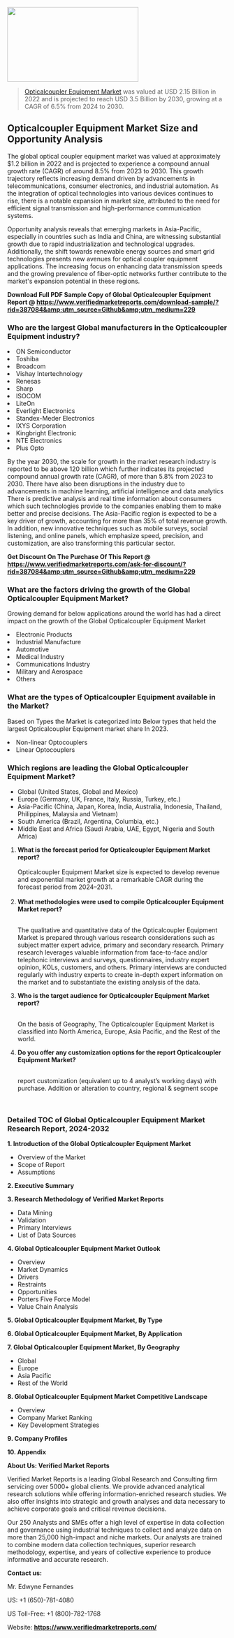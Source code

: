 <img src="https://ffe5etoiles.com/wp-content/uploads/2024/12/MST1-300x171.png" alt="" width="300" height="171" class="alignnone size-medium wp-image-20088" /><blockquote><p><p><a href="https://www.verifiedmarketreports.com/download-sample/?rid=387084&utm_source=Github&utm_medium=229" target="_blank">Opticalcoupler Equipment Market</a> was valued at USD 2.15 Billion in 2022 and is projected to reach USD 3.5 Billion by 2030, growing at a CAGR of 6.5% from 2024 to 2030.</p></blockquote><p><h2>Opticalcoupler Equipment Market Size and Opportunity Analysis</h2><p>The global optical coupler equipment market was valued at approximately $1.2 billion in 2022 and is projected to experience a compound annual growth rate (CAGR) of around 8.5% from 2023 to 2030. This growth trajectory reflects increasing demand driven by advancements in telecommunications, consumer electronics, and industrial automation. As the integration of optical technologies into various devices continues to rise, there is a notable expansion in market size, attributed to the need for efficient signal transmission and high-performance communication systems.</p><p>Opportunity analysis reveals that emerging markets in Asia-Pacific, especially in countries such as India and China, are witnessing substantial growth due to rapid industrialization and technological upgrades. Additionally, the shift towards renewable energy sources and smart grid technologies presents new avenues for optical coupler equipment applications. The increasing focus on enhancing data transmission speeds and the growing prevalence of fiber-optic networks further contribute to the market's expansion potential in these regions.</p></p><p class=""><strong>Download Full PDF Sample Copy of Global Opticalcoupler Equipment Report @ <a href="https://www.verifiedmarketreports.com/download-sample/?rid=387084&amp;utm_source=Github&amp;utm_medium=229" target="_blank">https://www.verifiedmarketreports.com/download-sample/?rid=387084&amp;utm_source=Github&amp;utm_medium=229</a></strong></p><h3 id="" class="">Who are the largest Global manufacturers in the Opticalcoupler Equipment industry?</h3><p><li>ON Semiconductor</li><li> Toshiba</li><li> Broadcom</li><li> Vishay Intertechnology</li><li> Renesas</li><li> Sharp</li><li> ISOCOM</li><li> LiteOn</li><li> Everlight Electronics</li><li> Standex-Meder Electronics</li><li> IXYS Corporation</li><li> Kingbright Electronic</li><li> NTE Electronics</li><li> Plus Opto</li></p><div class=""><div class="" dir="" data-message-author-role="" data-message-id="" data-message-model-slug=""><div class=""><div class=""><div class=""><div class="" dir="" data-message-author-role="" data-message-id="" data-message-model-slug=""><div class=""><div class=""><p>By the year 2030, the scale for growth in the market research industry is reported to be above 120 billion which further indicates its projected compound annual growth rate (CAGR), of more than 5.8% from 2023 to 2030. There have also been disruptions in the industry due to advancements in machine learning, artificial intelligence and data analytics There is predictive analysis and real time information about consumers which such technologies provide to the companies enabling them to make better and precise decisions. The Asia-Pacific region is expected to be a key driver of growth, accounting for more than 35% of total revenue growth. In addition, new innovative techniques such as mobile surveys, social listening, and online panels, which emphasize speed, precision, and customization, are also transforming this particular sector.</p><p><strong>Get Discount On The Purchase Of This Report @&nbsp; <a href="https://www.verifiedmarketreports.com/ask-for-discount/?rid=387084&amp;utm_source=Github&amp;utm_medium=229" target="_blank">https://www.verifiedmarketreports.com/ask-for-discount/?rid=387084&amp;utm_source=Github&amp;utm_medium=229</a></strong></p></div></div></div></div></div></div></div></div><h3 id="" class="">What are the factors driving the growth of the Global Opticalcoupler Equipment Market?</h3><p id="" class="">Growing demand for below applications around the world has had a direct impact on the growth of the Global Opticalcoupler Equipment Market</p><p id="" class=""><li>Electronic Products</li><li> Industrial Manufacture</li><li> Automotive</li><li> Medical Industry</li><li> Communications Industry</li><li> Military and Aerospace</li><li> Others</li></p><h3 id="" class="">What are the types of Opticalcoupler Equipment available in the Market?</h3><p id="" class="">Based on Types the Market is categorized into Below types that held the largest Opticalcoupler Equipment market share In 2023.</p><p id="" class=""><li>Non-linear Optocouplers</li><li> Linear Optocouplers</li></p><h3 id="" class="">Which regions are leading the Global Opticalcoupler Equipment Market?</h3><ul><li>Global (United States, Global and Mexico)</li><li>Europe (Germany, UK, France, Italy, Russia, Turkey, etc.)</li><li>Asia-Pacific (China, Japan, Korea, India, Australia, Indonesia, Thailand, Philippines, Malaysia and Vietnam)</li><li>South America (Brazil, Argentina, Columbia, etc.)</li><li>Middle East and Africa (Saudi Arabia, UAE, Egypt, Nigeria and South Africa)</li></ul><p><ol><li><strong>What is the forecast period for Opticalcoupler Equipment Market report?<br /></strong><br /><span data-sheets-root="1" data-sheets-value="{&quot;1&quot;:2,&quot;2&quot;:&quot;XXXX size is expected to develop revenue and exponential market growth at a remarkable CAGR during the forecast period from 2024&ndash;2030.&quot;}" data-sheets-userformat="{&quot;2&quot;:12674,&quot;4&quot;:{&quot;1&quot;:2,&quot;2&quot;:16776960},&quot;10&quot;:2,&quot;11&quot;:0,&quot;15&quot;:&quot;Arial&quot;,&quot;16&quot;:12}">Opticalcoupler Equipment Market size is expected to develop revenue and exponential market growth at a remarkable CAGR during the forecast period from 2024&ndash;2031.</span><br /><br /></li><li><strong>What methodologies were used to compile Opticalcoupler Equipment Market report?<br /><br /></strong><p>The qualitative and quantitative data of the&nbsp;Opticalcoupler Equipment Market is prepared through various research considerations such as subject matter expert advice, primary and secondary research. Primary research leverages valuable information from face-to-face and/or telephonic interviews and surveys, questionnaires, industry expert opinion, KOLs, customers, and others. Primary interviews are conducted regularly with industry experts to create in-depth expert information on the market and to substantiate the existing analysis of the data.&nbsp;</p></li><li><strong>Who is the target audience for Opticalcoupler Equipment Market report?<br /><br /></strong><p>On the basis of Geography, The&nbsp;Opticalcoupler Equipment Market is classified into North America, Europe, Asia Pacific, and the Rest of the world.</p></li><li><strong>Do you offer any customization options for the report Opticalcoupler Equipment Market?<br /><br /></strong><p>report customization (equivalent up to 4 analyst&rsquo;s working days) with purchase. Addition or alteration to country, regional &amp; segment scope</p><p>&nbsp;</p></li></ol></p><h3 id="" class="">Detailed TOC of Global Opticalcoupler Equipment Market Research Report, 2024-2032</h3><p id="" class=""><strong>1. Introduction of the Global Opticalcoupler Equipment Market</strong></p><ul><li>Overview of the Market</li><li>Scope of Report</li><li>Assumptions</li></ul><p id="" class=""><strong>2. Executive Summary</strong></p><p id="" class=""><strong>3. Research Methodology of&nbsp;Verified Market Reports</strong></p><ul><li>Data Mining</li><li>Validation</li><li>Primary Interviews</li><li>List of Data Sources</li></ul><p id="" class=""><strong>4. Global Opticalcoupler Equipment Market Outlook</strong></p><ul><li>Overview</li><li>Market Dynamics</li><li>Drivers</li><li>Restraints</li><li>Opportunities</li><li>Porters Five Force Model</li><li>Value Chain Analysis</li></ul><p id="" class=""><strong>5. Global Opticalcoupler Equipment Market, By&nbsp;Type</strong></p><p id="" class=""><strong>6. Global Opticalcoupler Equipment Market, By Application</strong></p><p id="" class=""><strong>7. Global Opticalcoupler Equipment Market, By Geography</strong></p><ul><li>Global</li><li>Europe</li><li>Asia Pacific</li><li>Rest of the World</li></ul><p id="" class=""><strong>8. Global Opticalcoupler Equipment Market Competitive Landscape</strong></p><ul><li>Overview</li><li>Company Market Ranking</li><li>Key Development Strategies</li></ul><p id="" class=""><strong>9. Company Profiles</strong></p><p id="" class=""><strong>10. Appendix</strong></p><p id="" class=""><strong>About Us: Verified Market Reports</strong></p><p id="" class="">Verified Market Reports is a leading Global Research and Consulting firm servicing over 5000+ global clients. We provide advanced analytical research solutions while offering information-enriched research studies. We also offer insights into strategic and growth analyses and data necessary to achieve corporate goals and critical revenue decisions.</p><p id="" class="">Our 250 Analysts and SMEs offer a high level of expertise in data collection and governance using industrial techniques to collect and analyze data on more than 25,000 high-impact and niche markets. Our analysts are trained to combine modern data collection techniques, superior research methodology, expertise, and years of collective experience to produce informative and accurate research.</p><p id="" class=""><strong>Contact us:</strong></p><p id="" class="">Mr. Edwyne Fernandes</p><p id="" class="">US: +1 (650)-781-4080</p><p id="" class="">US Toll-Free: +1 (800)-782-1768</p><p id="" class="">Website: <a target="" data-test-app-aware-link=""><strong>https://www.verifiedmarketreports.com/</strong></a></p>
